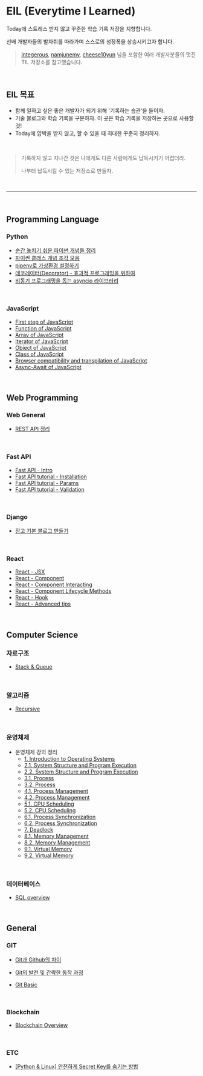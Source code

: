 # EIL (Everytime I Learned)
Today에 스트레스 받지 않고 꾸준한 학습 기록 저장을 지향합니다.

선배 개발자들의 발자취를 따라가며 스스로의 성장폭을 상승시키고자 합니다.

> [Integerous](https://github.com/Integerous), [namjunemy](https://github.com/namjunemy), [cheese10yun](https://github.com/cheese10yun) 님을 포함한 여러 개발자분들의 멋진 TIL 저장소를 참고했습니다.

​    

## EIL 목표

* 함께 일하고 싶은 좋은 개발자가 되기 위해 '기록하는 습관'을 들이자.
* 기술 블로그와 학습 기록을 구분하자. 이 곳은 학습 기록을 저장하는 곳으로 사용할 것!
* Today에 압박을 받지 않고, 할 수 있을 때 최대한 꾸준히 정리하자.

​    

> 기록하지 않고 지나간 것은 나에게도 다른 사람에게도 납득시키기 어렵더라.
>
> 나부터 납득시킬 수 있는 저장소로 만들자.

​    

***

​    

## Programming Language

### Python

* [순간 놓치기 쉬운 파이썬 개념들 정리](/python/python_knowledge.md)
* [파이썬 클래스 개념 조각 모음](/python/python_class_pieces.md)
* [pipenv로 가상환경 설정하기](/python/pipenv.md)
* [데코레이터(Decorator) - 효과적 프로그래밍을 위하여](/python/decorator.md)
* [비동기 프로그래밍을 돕는 asyncio 라이브러리](/python/asyncio.md)

​    

### JavaScript

* [First step of JavaScript](/javascript/js_first_step.md)
* [Function of JavaScript](/javascript/js_function.md)
* [Array of JavaScript](/javascript/js_array.md)
* [Iterator of JavaScript](/javascript/js_iterator.md)
* [Object of JavaScript](/javascript/js_object.md)
* [Class of JavaScript](/javascript/js_class.md)
* [Browser compatibility and transpilation of JavaScript](/javascript/js_browser_compatibility_and_transpilation.md)
* [Async-Await of JavaScript](/javascript/js_async_await.md)

​    

## Web Programming

### Web General

* [REST API 정리](/web_general/REST_API.md)

​    

### Fast API

* [Fast API - Intro](/fast_api/fast_api_intro.md)
* [Fast API tutorial - Installation](/fast_api/fastapi_tutorial_1_installation.md)
* [Fast API tutorial - Params](/fast_api/fastapi_tutorial_3_params.md)
* [Fast API tutorial - Validation](/fast_api/fastapi_tutorial_4_validation.md)

​    

### Django

* [장고 기본 블로그 만들기](/Django/django_tutorial.md)

​    

### React

* [React - JSX](/react/react_jsx.md)
* [React - Component](/react/react_component.md)
* [React - Component Interacting](/react/react_component_interacting.md)
* [React - Component Lifecycle Methods](/react/react_component_lifecycle_methods.md)
* [React - Hook](/react/react_hook.md)
* [React - Advanced tips](/react/react_advanced.md)

​    

## Computer Science

### 자료구조

* [Stack & Queue](/data_structure/stack_queue.md)

​    

### 알고리즘

* [Recursive](/algorithm/recursive.md)

​    

### 운영체제

* 운영체제 강의 정리
  * [1. Introduction to Operating Systems](/OS/OS_1_Introduction_to_Operating_Systems.md)
  * [2.1. System Structure and Program Execution](/OS/OS_2_1_System_Structure_and_Program_Execution.md)
  * [2.2. System Structure and Program Execution](/OS/OS_2_2_System_Structure_and_Program_Execution.md)
  * [3.1. Process](/OS/OS_3_1_Process.md)
  * [3.2. Process](/OS/OS_3_2_Process.md)
  * [4.1. Process Management](/OS/OS_4_1_Process_Management.md)
  * [4.2. Process Management](/OS/OS_4_2_Process_Management.md)
  * [5.1. CPU Scheduling](/OS/OS_5_1_CPU_Scheduling.md)
  * [5.2. CPU Scheduling](/OS/OS_5_2_CPU_Scheduling.md)
  * [6.1. Process Synchronization](/OS/OS_6_1_Process_Synchronization.md)
  * [6.2. Process Synchronization](/OS/OS_6_2_Process_Synchronization.md)
  * [7. Deadlock](/OS/OS_7_Deadlock.md)
  * [8.1. Memory Management](/OS/OS_8_1_Memory_Management.md)
  * [8.2. Memory Management](/OS/OS_8_2_Memory_Management.md)
  * [9.1. Virtual Memory](/OS/OS_9_1_Virtual_Memory.md)
  * [9.2. Virtual Memory](/OS/OS_9_2_Virtual_Memory.md)

​    

### 데이터베이스

* [SQL overview](/db/SQL_overview.md)

​    

## General

### GIT

* [Git과 Github의 차이](/git/git.md)

* [Git의 발전 및 간략한 동작 과정](/git/git_history.md)

* [Git Basic](/git/git_basic.md)

​    

### Blockchain

* [Blockchain Overview](/blockchain/blockchain_overview.md)

​    

### ETC

* [[Python & Linux] 안전하게 Secret Key를 숨기는 방법](/general/hide_secret_key.md)

